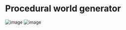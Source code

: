 # Procedural world generator

![image](https://github.com/dreginkogan/waveFunctionCollapse/assets/75654428/1626e16f-e444-4545-9642-1edead604506)
![image](https://github.com/dreginkogan/waveFunctionCollapse/assets/75654428/5014806d-6ec5-4ad5-a5b1-5383e5457a63)


